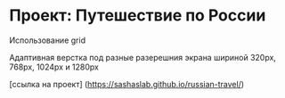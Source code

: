 # Проект: Путешествие по России

Использование grid

Адаптивная верстка под разные разерешния экрана шириной 320px, 768px, 1024px и 1280px

[ссылка на проект] (https://sashaslab.github.io/russian-travel/)